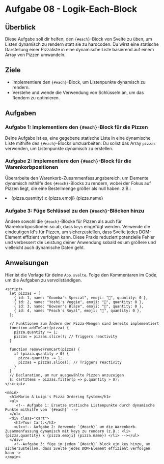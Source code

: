 # Aufgabe 08 - Logik-Each-Block

## Überblick

Diese Aufgabe soll dir helfen, den `{#each}`-Block von Svelte zu üben, um Listen dynamisch zu rendern statt sie zu hardcoden. Du wirst eine statische Darstellung einer Pizzaliste in eine dynamische Liste basierend auf einem Array von Pizzen umwandeln.

## Ziele

- Implementiere den `{#each}`-Block, um Listenpunkte dynamisch zu rendern.
- Verstehe und wende die Verwendung von Schlüsseln an, um das Rendern zu optimieren.

## Aufgaben

### Aufgabe 1: Implementiere den `{#each}`-Block für die Pizzen

Deine Aufgabe ist es, eine gegebene statische Liste in eine dynamische Liste mithilfe des `{#each}`-Blocks umzuarbeiten. Du sollst das Array `pizzas` verwenden, um Listenpunkte dynamisch zu erstellen.

### Aufgabe 2: Implementiere den `{#each}`-Block für die Warenkorbpositionen

Überarbeite den Warenkorb-Zusammenfassungsbereich, um Elemente dynamisch mithilfe des `{#each}`-Blocks zu rendern, wobei der Fokus auf Pizzen liegt, die eine Bestellmenge größer als null haben. z.B.: <li> {pizza.quantity} x {pizza.emoji} {pizza.name} </li>

### Aufgabe 3: Füge Schlüssel zu den `{#each}`-Blöcken hinzu

Ändere sowohl die `{#each}`-Blöcke für Pizzen als auch für Warenkorbpositionen so ab, dass `keys` eingefügt werden. Verwende die eindeutigen Id's für Pizzen, um sicherzustellen, dass Svelte jedes DOM-Element effizient verfolgen kann. Diese Praxis reduziert potenzielle Fehler und verbessert die Leistung deiner Anwendung sobald es um größere und vielleicht auch dynamische Daten geht.

## Anweisungen

Hier ist die Vorlage für deine `App.svelte`. Folge den Kommentaren im Code, um die Aufgaben zu vervollständigen.

```svelte
<script>
  let pizzas = [
    { id: 1, name: "Goomba's Special", emoji: "🍄", quantity: 0 },
    { id: 2, name: "Yoshi's Veggie", emoji: "🦕", quantity: 0 },
    { id: 3, name: "Bowser's Blaze", emoji: "🐢", quantity: 0 },
    { id: 4, name: "Peach's Royal", emoji: "👑", quantity: 0 },
  ];

  // Funktionen zum Ändern der Pizza-Mengen sind bereits implementiert
  function addToCart(pizza) {
    pizza.quantity += 1;
    pizzas = pizzas.slice(); // Triggers reactivity
  }

  function removeFromCart(pizza) {
    if (pizza.quantity > 0) {
      pizza.quantity -= 1;
      pizzas = pizzas.slice(); // Triggers reactivity
    }
  }
  // Declaration, um nur ausgewählte Pizzen anzuzeigen
  $: cartItems = pizzas.filter(p => p.quantity > 0);
</script>

<main>
  <h1>Mario & Luigi's Pizza Ordering System</h1>
  <ul>
     <!-- Aufgabe 1: Ersetze statische Listenpunkte durch dynamische Punkte mithilfe von `{#each}` -->
  </ul>
  <div class="cart">
    <h2>Your Cart:</h2>
    <ul><!-- Aufgabe 2: Verwende `{#each}` um die Warenkorb-Zusammenfassung dynamisch mit keys zu rendern (z.B.: <li> {pizza.quantity} x {pizza.emoji} {pizza.name}) </li> --></ul>
  </div>
    <!--Aufgabe 3: füge in jedem `{#each}` block ein key hinzu, um sicherzustellen, dass Svelte jedes DOM-Element effizient verfolgen kann-->
</main>
```
